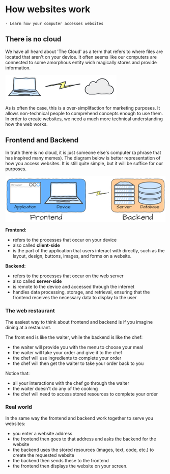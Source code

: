 # How websites work

```{topic} In this lesson you will:
- Learn how your computer accesses websites
```

## There is no cloud

We have all heard about 'The Cloud' as a term that refers to where files are located that aren't on your device. It often seems like our computers are connected to some amorphous entity wich magically stores and provide information.

![cloud computer](./assets/img/cloud_computing.png)

As is often the case, this is a over-simplifaction for marketing purposes. It allows non-technical people to comprehend concepts enough to use them. In order to create websites, we need a much more technical understanding how the web works. 

## Frontend and Backend

In truth there is no cloud, it is just someone else's computer (a phrase that has inspired many memes). The diagram below is better representation of how you access websites. It is still quite simple, but it will be suffice for our purposes.

![frontend backend](./assets/img/frontend_backend.png)

**Frontend:**

- refers to the processes that occur on your device
- also called **client-side**
- is the part of the application that users interact with directly, such as the layout, design, buttons, images, and forms on a website.

**Backend:**

- refers to the processes that occur on the web server
- also called **server-side**
- is remote to the device and accessed through the internet
- handles data processing, storage, and retrieval, ensuring that the frontend receives the necessary data to display to the user

### The web restaurant

The easiest way to think about frontend and backend is if you imagine dining at a restaurant.

The front end is like the waiter, while the backend is like the chef:

- the waiter will provide you with the menu to choose your meal
- the waiter will take your order and give it to the chef
- the chef will use ingredients to complete your order
- the chef will then get the waiter to take your order back to you

Notice that:

- all your interactions with the chef go through the waiter
- the waiter doesn't do any of the cooking
- the chef will need to access stored resources to complete your order

### Real world

In the same way the frontend and backend work together to serve you websites:

- you enter a website address
- the frontend then goes to that address and asks the backend for the website
- the backend uses the stored resources (images, text, code, etc.) to create the requested website
- the backend then sends these to the frontend
- the frontend then displays the website on your screen.
